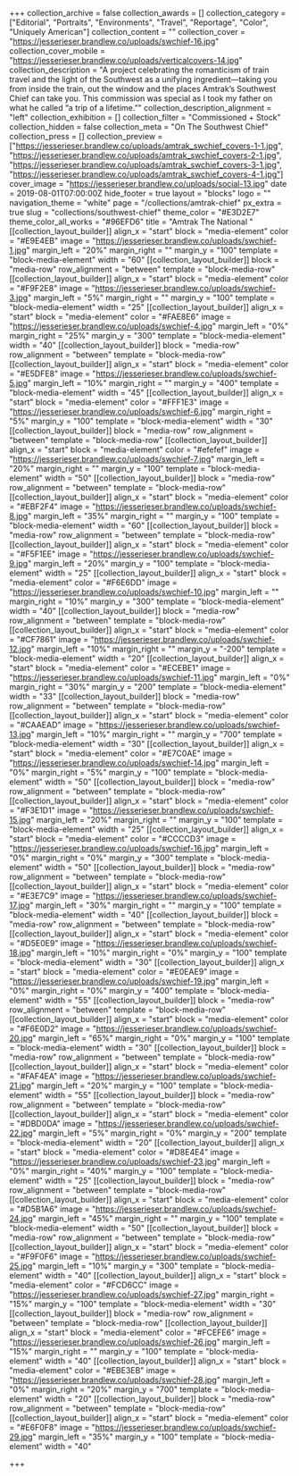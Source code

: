+++
collection_archive = false
collection_awards = []
collection_category = ["Editorial", "Portraits", "Environments", "Travel", "Reportage", "Color", "Uniquely American"]
collection_content = ""
collection_cover = "https://jesserieser.brandlew.co/uploads/swchief-16.jpg"
collection_cover_mobile = "https://jesserieser.brandlew.co/uploads/verticalcovers-14.jpg"
collection_description = "A project celebrating the romanticism of train travel and the light of the Southwest as a unifying ingredient—taking you from inside the train, out the window and the places Amtrak’s Southwest Chief can take you. This commission was special as I took my father on what he called “a trip of a lifetime.”"
collection_description_alignment = "left"
collection_exhibition = []
collection_filter = "Commissioned + Stock"
collection_hidden = false
collection_meta = "On The Southwest Chief"
collection_press = []
collection_preview = ["https://jesserieser.brandlew.co/uploads/amtrak_swchief_covers-1-1.jpg", "https://jesserieser.brandlew.co/uploads/amtrak_swchief_covers-2-1.jpg", "https://jesserieser.brandlew.co/uploads/amtrak_swchief_covers-3-1.jpg", "https://jesserieser.brandlew.co/uploads/amtrak_swchief_covers-4-1.jpg"]
cover_image = "https://jesserieser.brandlew.co/uploads/social-13.jpg"
date = 2019-08-01T07:00:00Z
hide_footer = true
layout = "blocks"
logo = ""
navigation_theme = "white"
page = "/collections/amtrak-chief"
px_extra = true
slug = "collections/southwest-chief"
theme_color = "#E3D2E7"
theme_color_all_works = "#96EFD6"
title = "Amtrak The National "
[[collection_layout_builder]]
align_x = "start"
block = "media-element"
color = "#E9E4EB"
image = "https://jesserieser.brandlew.co/uploads/swchief-1.jpg"
margin_left = "20%"
margin_right = ""
margin_y = "100"
template = "block-media-element"
width = "60"
[[collection_layout_builder]]
block = "media-row"
row_alignment = "between"
template = "block-media-row"
[[collection_layout_builder]]
align_x = "start"
block = "media-element"
color = "#F9F2E8"
image = "https://jesserieser.brandlew.co/uploads/swchief-3.jpg"
margin_left = "5%"
margin_right = ""
margin_y = "100"
template = "block-media-element"
width = "25"
[[collection_layout_builder]]
align_x = "start"
block = "media-element"
color = "#FAE8E6"
image = "https://jesserieser.brandlew.co/uploads/swchief-4.jpg"
margin_left = "0%"
margin_right = "25%"
margin_y = "300"
template = "block-media-element"
width = "40"
[[collection_layout_builder]]
block = "media-row"
row_alignment = "between"
template = "block-media-row"
[[collection_layout_builder]]
align_x = "start"
block = "media-element"
color = "#E5DFE8"
image = "https://jesserieser.brandlew.co/uploads/swchief-5.jpg"
margin_left = "10%"
margin_right = ""
margin_y = "400"
template = "block-media-element"
width = "45"
[[collection_layout_builder]]
align_x = "start"
block = "media-element"
color = "#FFF1E3"
image = "https://jesserieser.brandlew.co/uploads/swchief-6.jpg"
margin_right = "5%"
margin_y = "100"
template = "block-media-element"
width = "30"
[[collection_layout_builder]]
block = "media-row"
row_alignment = "between"
template = "block-media-row"
[[collection_layout_builder]]
align_x = "start"
block = "media-element"
color = "#efefef"
image = "https://jesserieser.brandlew.co/uploads/swchief-7.jpg"
margin_left = "20%"
margin_right = ""
margin_y = "100"
template = "block-media-element"
width = "50"
[[collection_layout_builder]]
block = "media-row"
row_alignment = "between"
template = "block-media-row"
[[collection_layout_builder]]
align_x = "start"
block = "media-element"
color = "#EBF2F4"
image = "https://jesserieser.brandlew.co/uploads/swchief-8.jpg"
margin_left = "35%"
margin_right = ""
margin_y = "100"
template = "block-media-element"
width = "60"
[[collection_layout_builder]]
block = "media-row"
row_alignment = "between"
template = "block-media-row"
[[collection_layout_builder]]
align_x = "start"
block = "media-element"
color = "#F5F1EE"
image = "https://jesserieser.brandlew.co/uploads/swchief-9.jpg"
margin_left = "20%"
margin_y = "100"
template = "block-media-element"
width = "25"
[[collection_layout_builder]]
align_x = "start"
block = "media-element"
color = "#F6E6DD"
image = "https://jesserieser.brandlew.co/uploads/swchief-10.jpg"
margin_left = ""
margin_right = "10%"
margin_y = "300"
template = "block-media-element"
width = "40"
[[collection_layout_builder]]
block = "media-row"
row_alignment = "between"
template = "block-media-row"
[[collection_layout_builder]]
align_x = "start"
block = "media-element"
color = "#CF7861"
image = "https://jesserieser.brandlew.co/uploads/swchief-12.jpg"
margin_left = "10%"
margin_right = ""
margin_y = "-200"
template = "block-media-element"
width = "20"
[[collection_layout_builder]]
align_x = "start"
block = "media-element"
color = "#ECEBE1"
image = "https://jesserieser.brandlew.co/uploads/swchief-11.jpg"
margin_left = "0%"
margin_right = "30%"
margin_y = "200"
template = "block-media-element"
width = "33"
[[collection_layout_builder]]
block = "media-row"
row_alignment = "between"
template = "block-media-row"
[[collection_layout_builder]]
align_x = "start"
block = "media-element"
color = "#CAAEAD"
image = "https://jesserieser.brandlew.co/uploads/swchief-13.jpg"
margin_left = "10%"
margin_right = ""
margin_y = "700"
template = "block-media-element"
width = "30"
[[collection_layout_builder]]
align_x = "start"
block = "media-element"
color = "#E7C0AE"
image = "https://jesserieser.brandlew.co/uploads/swchief-14.jpg"
margin_left = "0%"
margin_right = "5%"
margin_y = "100"
template = "block-media-element"
width = "50"
[[collection_layout_builder]]
block = "media-row"
row_alignment = "between"
template = "block-media-row"
[[collection_layout_builder]]
align_x = "start"
block = "media-element"
color = "#F3E1D1"
image = "https://jesserieser.brandlew.co/uploads/swchief-15.jpg"
margin_left = "20%"
margin_right = ""
margin_y = "100"
template = "block-media-element"
width = "25"
[[collection_layout_builder]]
align_x = "start"
block = "media-element"
color = "#CCCCD3"
image = "https://jesserieser.brandlew.co/uploads/swchief-16.jpg"
margin_left = "0%"
margin_right = "0%"
margin_y = "300"
template = "block-media-element"
width = "50"
[[collection_layout_builder]]
block = "media-row"
row_alignment = "between"
template = "block-media-row"
[[collection_layout_builder]]
align_x = "start"
block = "media-element"
color = "#E3E7C9"
image = "https://jesserieser.brandlew.co/uploads/swchief-17.jpg"
margin_left = "30%"
margin_right = ""
margin_y = "100"
template = "block-media-element"
width = "40"
[[collection_layout_builder]]
block = "media-row"
row_alignment = "between"
template = "block-media-row"
[[collection_layout_builder]]
align_x = "start"
block = "media-element"
color = "#D5E0E9"
image = "https://jesserieser.brandlew.co/uploads/swchief-18.jpg"
margin_left = "10%"
margin_right = "0%"
margin_y = "100"
template = "block-media-element"
width = "30"
[[collection_layout_builder]]
align_x = "start"
block = "media-element"
color = "#E0EAE9"
image = "https://jesserieser.brandlew.co/uploads/swchief-19.jpg"
margin_left = "0%"
margin_right = "0%"
margin_y = "400"
template = "block-media-element"
width = "55"
[[collection_layout_builder]]
block = "media-row"
row_alignment = "between"
template = "block-media-row"
[[collection_layout_builder]]
align_x = "start"
block = "media-element"
color = "#F6E0D2"
image = "https://jesserieser.brandlew.co/uploads/swchief-20.jpg"
margin_left = "65%"
margin_right = "0%"
margin_y = "100"
template = "block-media-element"
width = "30"
[[collection_layout_builder]]
block = "media-row"
row_alignment = "between"
template = "block-media-row"
[[collection_layout_builder]]
align_x = "start"
block = "media-element"
color = "#FAF4EA"
image = "https://jesserieser.brandlew.co/uploads/swchief-21.jpg"
margin_left = "20%"
margin_y = "100"
template = "block-media-element"
width = "55"
[[collection_layout_builder]]
block = "media-row"
row_alignment = "between"
template = "block-media-row"
[[collection_layout_builder]]
align_x = "start"
block = "media-element"
color = "#DBD0DA"
image = "https://jesserieser.brandlew.co/uploads/swchief-22.jpg"
margin_left = "5%"
margin_right = "0%"
margin_y = "200"
template = "block-media-element"
width = "20"
[[collection_layout_builder]]
align_x = "start"
block = "media-element"
color = "#D8E4E4"
image = "https://jesserieser.brandlew.co/uploads/swchief-23.jpg"
margin_left = "0%"
margin_right = "40%"
margin_y = "100"
template = "block-media-element"
width = "25"
[[collection_layout_builder]]
block = "media-row"
row_alignment = "between"
template = "block-media-row"
[[collection_layout_builder]]
align_x = "start"
block = "media-element"
color = "#D5B1A6"
image = "https://jesserieser.brandlew.co/uploads/swchief-24.jpg"
margin_left = "45%"
margin_right = ""
margin_y = "100"
template = "block-media-element"
width = "50"
[[collection_layout_builder]]
block = "media-row"
row_alignment = "between"
template = "block-media-row"
[[collection_layout_builder]]
align_x = "start"
block = "media-element"
color = "#F9F0F6"
image = "https://jesserieser.brandlew.co/uploads/swchief-25.jpg"
margin_left = "10%"
margin_y = "300"
template = "block-media-element"
width = "40"
[[collection_layout_builder]]
align_x = "start"
block = "media-element"
color = "#FCD6CC"
image = "https://jesserieser.brandlew.co/uploads/swchief-27.jpg"
margin_right = "15%"
margin_y = "100"
template = "block-media-element"
width = "30"
[[collection_layout_builder]]
block = "media-row"
row_alignment = "between"
template = "block-media-row"
[[collection_layout_builder]]
align_x = "start"
block = "media-element"
color = "#FCEFE6"
image = "https://jesserieser.brandlew.co/uploads/swchief-26.jpg"
margin_left = "15%"
margin_right = ""
margin_y = "100"
template = "block-media-element"
width = "40"
[[collection_layout_builder]]
align_x = "start"
block = "media-element"
color = "#EBE3EB"
image = "https://jesserieser.brandlew.co/uploads/swchief-28.jpg"
margin_left = "0%"
margin_right = "20%"
margin_y = "700"
template = "block-media-element"
width = "20"
[[collection_layout_builder]]
block = "media-row"
row_alignment = "between"
template = "block-media-row"
[[collection_layout_builder]]
align_x = "start"
block = "media-element"
color = "#E6F0F8"
image = "https://jesserieser.brandlew.co/uploads/swchief-29.jpg"
margin_left = "35%"
margin_y = "100"
template = "block-media-element"
width = "40"

+++
